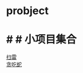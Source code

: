 # probject
# # # 小项目集合<br>
[扫雷](http://htmlpreview.github.io/?https://github.com/LTM-PROTO/probject/blob/master/%E6%89%AB%E9%9B%B7/index.html)<br>
[贪吃蛇](http://htmlpreview.github.io/?https://github.com/LTM-PROTO/probject/blob/master/Gluttonous-Snake/demo.html)<br>
